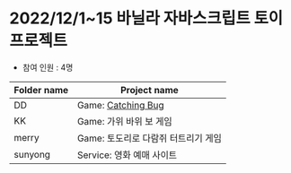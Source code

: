 # 2022/12/1~15  바닐라 자바스크립트 토이프로젝트

- 참여 인원 : 4명

| Folder name | Project name |
| --- | --- |
| DD | Game: [Catching Bug](https://github.com/SLOW-STEADY-CLUB/JS-ST-1/tree/main/mini-projects/dd) |
| KK | Game: 가위 바위 보 게임 |
| merry | Game: 토도리로 다람쥐 터트리기 게임 |
| sunyong | Service: 영화 예매 사이트 |

